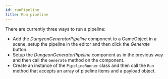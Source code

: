 ```yaml
---
id: runPipeline
title: Run pipeline
---
```


There are currently three ways to run a pipeline:
- Add the *DungeonGeneratorPipeline* component to a GameObject in a scene, setup the pipeline in the editor and then click the *Generate* button.
- Setup the *DungeonGeneratorPipeline* component as in the previous way and then call the `Generate` method on the component. 
- Create an instance of the `PipelineRunner` class and then call the `Run` method that accepts an array of pipeline items and a payload object.